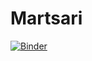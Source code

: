 # Martsari

[![Binder](https://mybinder.org/badge_logo.svg)](https://mybinder.org/v2/gh/Holminer/Martsari/tree/master/master)
